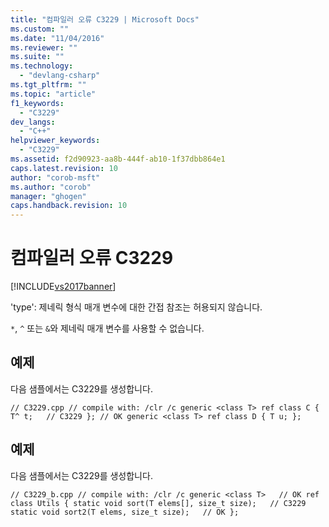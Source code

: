 ```yaml
---
title: "컴파일러 오류 C3229 | Microsoft Docs"
ms.custom: ""
ms.date: "11/04/2016"
ms.reviewer: ""
ms.suite: ""
ms.technology: 
  - "devlang-csharp"
ms.tgt_pltfrm: ""
ms.topic: "article"
f1_keywords: 
  - "C3229"
dev_langs: 
  - "C++"
helpviewer_keywords: 
  - "C3229"
ms.assetid: f2d90923-aa8b-444f-ab10-1f37dbb864e1
caps.latest.revision: 10
author: "corob-msft"
ms.author: "corob"
manager: "ghogen"
caps.handback.revision: 10
---
```

# 컴파일러 오류 C3229
[!INCLUDE[vs2017banner](../../assembler/inline/includes/vs2017banner.md)]

'type': 제네릭 형식 매개 변수에 대한 간접 참조는 허용되지 않습니다.  
  
 `*`, `^` 또는 `&`와 제네릭 매개 변수를 사용할 수 없습니다.  
  
## 예제  
 다음 샘플에서는 C3229를 생성합니다.  
  
```  
// C3229.cpp // compile with: /clr /c generic <class T> ref class C { T^ t;   // C3229 }; // OK generic <class T> ref class D { T u; };  
```  
  
## 예제  
 다음 샘플에서는 C3229를 생성합니다.  
  
```  
// C3229_b.cpp // compile with: /clr /c generic <class T>   // OK ref class Utils { static void sort(T elems[], size_t size);   // C3229 static void sort2(T elems, size_t size);   // OK };  
```